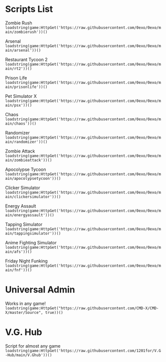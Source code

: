 # Scripts List

Zombie Rush
```loadstring(game:HttpGet('https://raw.githubusercontent.com/0exo/0exo/main/zombierush'))()```

Arsenal
```loadstring(game:HttpGet('https://raw.githubusercontent.com/0exo/0exo/main/arsenal'))()```

Restaurant Tycoon 2
```loadstring(game:HttpGet('https://raw.githubusercontent.com/0exo/0exo/main/rt2'))()```

Prison Life
```loadstring(game:HttpGet('https://raw.githubusercontent.com/0exo/0exo/main/prisonlife'))()```

Pet Simulator X
```loadstring(game:HttpGet('https://raw.githubusercontent.com/0exo/0exo/main/psx'))()```

Chaos
```loadstring(game:HttpGet('https://raw.githubusercontent.com/0exo/0exo/main/chaos'))()```

Randomizer
```loadstring(game:HttpGet('https://raw.githubusercontent.com/0exo/0exo/main/randomizer'))()```

Zombie Attack
```loadstring(game:HttpGet('https://raw.githubusercontent.com/0exo/0exo/main/zombieattack'))()```

Apocolypse Tycoon
```loadstring(game:HttpGet('https://raw.githubusercontent.com/0exo/0exo/main/apocolypsetycoon'))()```

Clicker Simulator
```loadstring(game:HttpGet('https://raw.githubusercontent.com/0exo/0exo/main/clickersimulator'))()```

Energy Assault
```loadstring(game:HttpGet('https://raw.githubusercontent.com/0exo/0exo/main/energyassault'))()```

Tapping Simulator
```loadstring(game:HttpGet('https://raw.githubusercontent.com/0exo/0exo/main/tappingsimulator'))()```

Anime Fighting Simulator
```loadstring(game:HttpGet('https://raw.githubusercontent.com/0exo/0exo/main/afs'))()```

Friday Night Funking
```loadstring(game:HttpGet('https://raw.githubusercontent.com/0exo/0exo/main/fnf'))()```

# Universal Admin

Works in any game! ```loadstring(game:HttpGet("https://raw.githubusercontent.com/CMD-X/CMD-X/master/Source", true))()```

# V.G. Hub
Script for almost any game
```loadstring(game:HttpGet('https://raw.githubusercontent.com/1201for/V.G-Hub/main/V.Ghub'))()```
